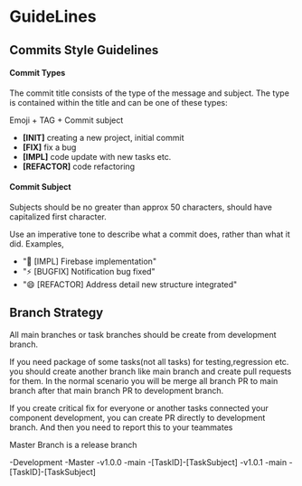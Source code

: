 # GuideLines
## Commits Style Guidelines

#### Commit Types

The commit title consists of the type of the message and subject. The type is contained within the title and can be one of these types:

Emoji + TAG + Commit subject 

* **[INIT]** creating a new project, initial commit
* **[FIX]** fix a bug
* **[IMPL]** code update with new tasks etc.
* **[REFACTOR]** code refactoring


#### Commit Subject 

Subjects should be no greater than approx 50 characters, should have capitalized first character.

Use an imperative tone to describe what a commit does, rather than what it did. 
Examples, 
- "🌙 [IMPL] Firebase implementation"
- "⚡️ [BUGFIX] Notification bug fixed"
- "😄 [REFACTOR] Address detail new structure integrated"

## Branch Strategy 
All main branches or task branches should be create from development branch. 

If you need package of some tasks(not all tasks) for testing,regression etc. you should create another branch like main branch and create pull requests for them. In the normal scenario you will be merge all branch PR to main branch after that main branch PR to development branch.

If you create critical fix for everyone or another tasks connected your component development, you can create PR directly to development branch. 
And then you need to report this to your teammates

Master  Branch is a release branch

-Development 
-Master 
-v1.0.0
  -main
  -[TaskID]-[TaskSubject]
-v1.0.1
  -main
  -[TaskID]-[TaskSubject]
